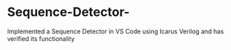 # Sequence-Detector-
Implemented a Sequence Detector in VS Code using Icarus Verilog and has verified its functionality
